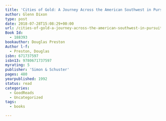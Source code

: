 ```yaml
---
title: 'Cities of Gold: A Journey Across the American Southwest in Pursuit of Coronado'
author: Glenn Dixon
type: post
date: 2018-07-28T15:08:29+00:00
url: /cities-of-gold-a-journey-across-the-american-southwest-in-pursuit-of-coronado/
Book Id:
  - 188393
bookauthor: Douglas Preston
Author l-f:
  - Preston, Douglas
isbn: 671737597
isbn13: 9780671737597
myrating: 5
publisher: 'Simon & Schuster'
pages: 480
yearpublished: 1992
status: read
categories:
  - GoodReads
  - Uncategorized
tags:
  - books

---
```

